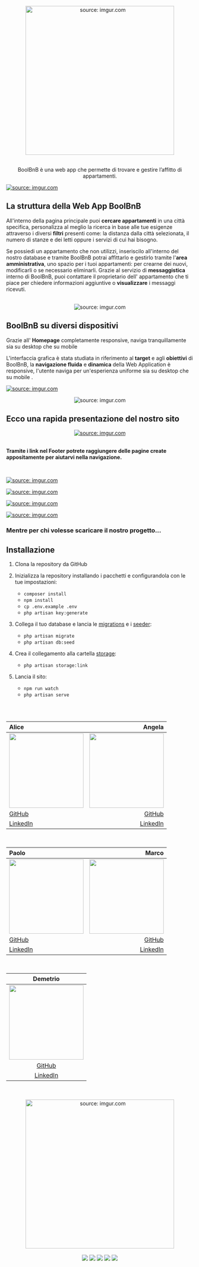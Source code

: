 <br>
<div align="center" href="https://imgur.com/xo4arsL">
	<img width="400"  src="https://i.imgur.com/xo4arsL.png"  title="source: imgur.com"/ >
</div>

<br>
<p align="center">BoolBnB è una web app che permette di trovare e gestire l’affitto di appartamenti. </p>

<a href="https://imgur.com/K14oCCV"><img src="https://i.imgur.com/K14oCCV.jpg" title="source: imgur.com" /></a>

## La struttura della Web App BoolBnB

All'interno della pagina principale puoi  **cercare appartamenti** in una città specifica, personalizza al meglio la ricerca in base alle tue esigenze attraverso i diversi **filtri** presenti come: la distanza dalla città selezionata, il numero di stanze e dei letti oppure i servizi di cui hai bisogno.

Se possiedi un appartamento che non utilizzi, inseriscilo all'interno del nostro database e tramite BoolBnB potrai affittarlo e gestirlo tramite l'**area amministrativa**, uno spazio per i tuoi appartamenti: per crearne dei nuovi, modificarli o se necessario eliminarli. 
Grazie al servizio di **messaggistica** interno di BoolBnB, puoi contattare il proprietario dell' appartamento che ti piace per chiedere informazioni aggiuntive o **visualizzare** i messaggi ricevuti.


<br>

<div align="center" href="https://imgur.com/5YvwHj6"><img src="https://i.imgur.com/5YvwHj6.png" title="source: imgur.com" /></div>

##  BoolBnB su diversi dispositivi

Grazie all' **Homepage** completamente responsive, 
naviga tranquillamente sia su desktop che su mobile

L'interfaccia grafica è stata studiata in riferimento al **target** e agli **obiettivi** di BoolBnB, 
la **navigazione fluida** e **dinamica** della Web Application è responsive, l'utente naviga per un'esperienza uniforme sia su desktop che su mobile .

<a href="https://imgur.com/uoBCc0y"><img src="https://i.imgur.com/uoBCc0y.jpg" title="source: imgur.com" /></a>
  <br>
 <div align="center" href="https://imgur.com/NbtRPNN">
 <img src="https://i.imgur.com/mXCmypL.png" title="source: imgur.com" /></div>

## Ecco una rapida presentazione del nostro sito
<div align="center">
    <a href="https://imgur.com/nHk5yVX"><img src="https://imgur.com/nHk5yVX.jpg" title="source: imgur.com" /></a>
</div>

  <br>
  
**Tramite i link nel Footer potrete raggiungere delle pagine create appositamente per aiutarvi nella navigazione.**

  <br>

<a href="https://imgur.com/RTawYrs"><img src="https://imgur.com/RTawYrs.jpg" title="source: imgur.com" /></a>

<a href="https://imgur.com/fUx6Rwt"><img src="https://imgur.com/fUx6Rwt.jpg" title="source: imgur.com" /></a>

<a href="https://imgur.com/g3YsWCO"><img src="https://imgur.com/g3YsWCO.jpg" title="source: imgur.com" /></a>

<a href="https://imgur.com/R7j2dwv"><img src="https://imgur.com/R7j2dwv.jpg" title="source: imgur.com" /></a>

  ### Mentre per chi volesse scaricare il nostro progetto...
  ## Installazione 
1. Clona la repository da GitHub 
2. Inizializza la repository installando i pacchetti e configurandola con le tue impostazioni:
    
    - `composer install` 
    - `npm install` 
	- `cp .env.example .env` 
	- `php artisan key:generate`
     
3. Collega il tuo database e lancia le [migrations](database/migrations) e i [seeder](database/seeds): 
	- `php artisan migrate`
	- `php artisan db:seed` 
4. Crea il collegamento alla cartella [storage](storage): 
	- `php artisan storage:link` 
5. Lancia il sito: 
	- `npm run watch` 
	- `php artisan serve`

<br><br>

<div align="center">

|Alice|Angela|
|:----|-----:|
|<img src="https://i.imgur.com/omfijaQ.png" width="200">|<img src="https://i.imgur.com/ycgoxwC.png" width="200">|
|[GitHub](https://github.com/AliceColombari)|[GitHub](https://github.com/AngelaDeP)|
|[LinkedIn](https://www.linkedin.com/in/alice-colombari-00084b19a/)|[LinkedIn](https://www.linkedin.com/in/angela-de-pasquale-948730117/)|

<br>

|Paolo|Marco|
|:----|-----:|
|<img src="https://i.imgur.com/o4HNDGt.png" width="200">|<img src="https://i.imgur.com/H4GxUYf.png" width="200">|
|[GitHub](https://github.com/ImPaoloEliaX0)|[GitHub](https://github.com/MarcoSandri)|
|[LinkedIn](https://www.linkedin.com/in/paolo-elia-9aba511b3/)|[LinkedIn](https://www.linkedin.com/in/marco-sandri/)|

<br>

|Demetrio|
|:------:|
|<img src="https://i.imgur.com/AXeg2Fq.png" width="200">|
|[GitHub](https://github.com/Kensir01)|
|[LinkedIn](https://www.linkedin.com/in/turchettademetrio/)|

</div>

<br>
<br>

<div align="center" href="https://imgur.com/aQQXQIB"><img width="400" src="https://i.imgur.com/aQQXQIB.png" title="source: imgur.com" /></div>
<br>
<div align="center">
    <img src="https://img.shields.io/badge/Laravel-FF2D20?style=for-the-badge&logo=laravel&logoColor=white">
    <img src="https://img.shields.io/badge/Vue.js-35495E?style=for-the-badge&logo=vue.js&logoColor=4FC08D">
    <img src="https://img.shields.io/badge/JavaScript-F7DF1E?style=for-the-badge&logo=javascript&logoColor=black">
    <img src="https://img.shields.io/badge/CSS-239120?&style=for-the-badge&logo=css3&logoColor=white">
    <img src="https://img.shields.io/badge/HTML-239120?style=for-the-badge&logo=html5&logoColor=white">

</div>
